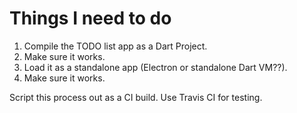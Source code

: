 # Things I need to do

1) Compile the TODO list app as a Dart Project.
2) Make sure it works.
3) Load it as a standalone app (Electron or standalone Dart VM??).
4) Make sure it works.

Script this process out as a CI build.  Use Travis CI for testing.
